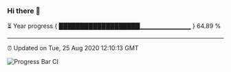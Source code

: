 ### Hi there 👋

⏳ Year progress { ███████████████████▁▁▁▁▁▁▁▁▁▁▁ } 64.89 %

---

⏰ Updated on Tue, 25 Aug 2020 12:10:13 GMT

![Progress Bar CI](https://github.com/liununu/liununu/workflows/Progress%20Bar%20CI/badge.svg)

